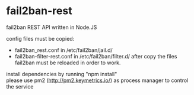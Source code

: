 # fail2ban-rest
fail2ban REST API written in Node.JS

config files must be copied:
- fail2ban_rest.conf in /etc/fail2ban/jail.d/
-  fail2ban-filter-rest.conf in /etc/fail2ban/filter.d/
after copy the files fail2ban must be reloaded in order to work.

install dependencies by running "npm install"  
please use pm2 (http://pm2.keymetrics.io/) as process manager to control the service
